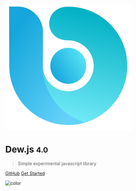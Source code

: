 ![logo](images/logo.svg)

# Dew.js <small>4.0</small>

> Simple experimental javascript library

[GitHub](https://github.com/ewclide/dewjs)
[Get Started](#dewjs)

![color](#eaedef)
